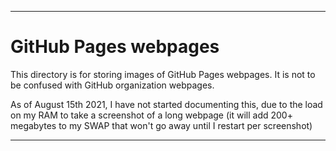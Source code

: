 
***

# GitHub Pages webpages

This directory is for storing images of GitHub Pages webpages. It is not to be confused with GitHub organization webpages.

As of August 15th 2021, I have not started documenting this, due to the load on my RAM to take a screenshot of a long webpage (it will add 200+ megabytes to my SWAP that won't go away until I restart per screenshot)

***
